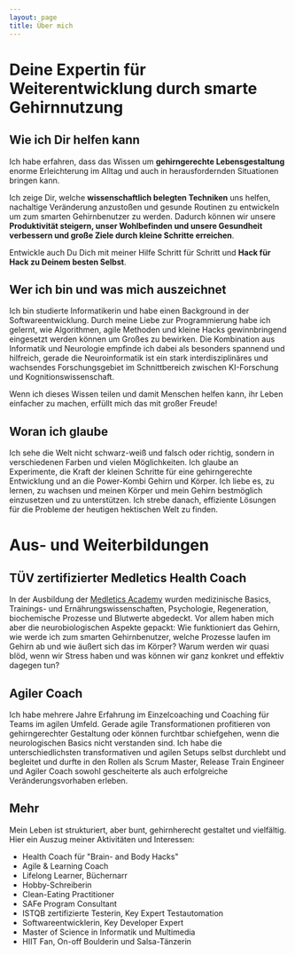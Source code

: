 ```yaml
---
layout: page
title: Über mich
---
```

                                                                                                
# Deine Expertin für Weiterentwicklung durch smarte Gehirnnutzung

## Wie ich Dir helfen kann
Ich habe erfahren, dass das Wissen um **gehirngerechte Lebensgestaltung** enorme Erleichterung im Alltag und auch in herausfordernden Situationen bringen kann.

Ich zeige Dir, welche **wissenschaftlich belegten Techniken** uns helfen, nachaltige Veränderung anzustoßen und gesunde Routinen zu entwickeln um zum smarten Gehirnbenutzer zu werden. Dadurch können wir unsere **Produktivität steigern, unser Wohlbefinden und unsere Gesundheit verbessern und große Ziele durch kleine Schritte erreichen**. 

Entwickle auch Du Dich mit meiner Hilfe Schritt für Schritt und **Hack für Hack zu Deinem besten Selbst**. 


## Wer ich bin und was mich auszeichnet 
Ich bin studierte Informatikerin und habe einen Background in der Softwareentwicklung.
Durch meine Liebe zur Programmierung habe ich gelernt, wie Algorithmen, agile Methoden und kleine Hacks gewinnbringend eingesetzt werden können um Großes zu bewirken.
Die Kombination aus Informatik und Neurologie empfinde ich dabei als besonders spannend und hilfreich, gerade die Neuroinformatik ist ein stark interdisziplinäres und wachsendes Forschungsgebiet im Schnittbereich zwischen KI-Forschung und Kognitionswissenschaft.
          
Wenn ich dieses Wissen teilen und damit Menschen helfen kann, ihr Leben einfacher zu machen, erfüllt mich das mit großer Freude!

## Woran ich glaube
Ich sehe die Welt nicht schwarz-weiß und falsch oder richtig, sondern in verschiedenen Farben und vielen Möglichkeiten.
Ich glaube an Experimente, die Kraft der kleinen Schritte für eine gehirngerechte Entwicklung und an die Power-Kombi Gehirn und Körper.
Ich liebe es, zu lernen, zu wachsen und meinen Körper und mein Gehirn bestmöglich einzusetzen und zu unterstützen.
Ich strebe danach, effiziente Lösungen für die Probleme der heutigen hektischen Welt zu finden. 

# Aus- und Weiterbildungen

## TÜV zertifizierter Medletics Health Coach
In der Ausbildung der [Medletics Academy](https://medletics-academy.de) wurden medizinische Basics, Trainings- und Ernährungswissenschaften, Psychologie, Regeneration, biochemische Prozesse und Blutwerte abgedeckt. 
Vor allem haben mich aber die neurobiologischen Aspekte gepackt: Wie funktioniert das Gehirn, wie werde ich zum smarten Gehirnbenutzer, welche Prozesse laufen im Gehirn ab und wie äußert sich das im Körper? Warum werden wir quasi blöd, wenn wir Stress haben und was können wir ganz konkret und effektiv dagegen tun?

## Agiler Coach
Ich habe mehrere Jahre Erfahrung im Einzelcoaching und Coaching für Teams im agilen Umfeld. Gerade agile Transformationen profitieren von gehirngerechter Gestaltung oder können furchtbar schiefgehen, wenn die neurologischen Basics nicht verstanden sind.
Ich habe die unterschiedlichsten transformativen und agilen Setups selbst durchlebt und begleitet und durfte in den Rollen als Scrum Master, Release Train Engineer und Agiler Coach sowohl gescheiterte als auch erfolgreiche Veränderungsvorhaben erleben. 

## Mehr
Mein Leben ist strukturiert, aber bunt, gehirnherecht gestaltet und vielfältig. Hier ein Auszug meiner Aktivitäten und Interessen:

- Health Coach für "Brain- and Body Hacks"
- Agile & Learning Coach
- Lifelong Learner, Büchernarr
- Hobby-Schreiberin
- Clean-Eating Practitioner
- SAFe Program Consultant
- ISTQB zertifizierte Testerin, Key Expert Testautomation 
- Softwareentwicklerin, Key Developer Expert
- Master of Science in Informatik und Multimedia
- HIIT Fan, On-off Boulderin und Salsa-Tänzerin

